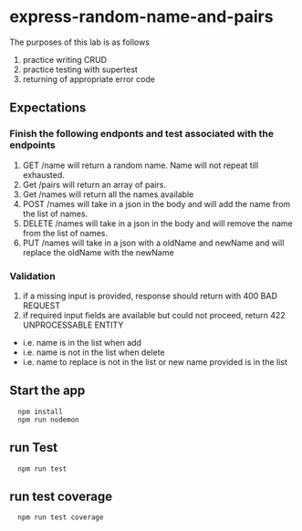 # express-random-name-and-pairs

The purposes of this lab is as follows

1. practice writing CRUD
2. practice testing with supertest
3. returning of appropriate error code

## Expectations

### Finish the following endponts and test associated with the endpoints

1. GET /name will return a random name. Name will not repeat till exhausted.
2. Get /pairs will return an array of pairs.
3. Get /names will return all the names available
4. POST /names will take in a json in the body and will add the name from the list of names.
5. DELETE /names will take in a json in the body and will remove the name from the list of names.
6. PUT /names will take in a json with a oldName and newName and will replace the oldName with the newName

### Validation

1. if a missing input is provided, response should return with 400 BAD REQUEST
2. if required input fields are available but could not proceed, return 422 UNPROCESSABLE ENTITY

- i.e. name is in the list when add
- i.e. name is not in the list when delete
- i.e. name to replace is not in the list or new name provided is in the list

## Start the app

```
  npm install
  npm run nodemon
```

## run Test

```
  npm run test
```

## run test coverage

```
  npm run test coverage
```
